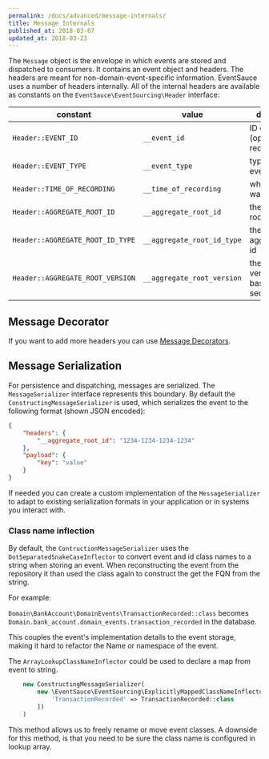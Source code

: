 ```yaml
---
permalink: /docs/advanced/message-internals/
title: Message Internals
published_at: 2018-03-07
updated_at: 2018-03-23
---
```


The `Message` object is the envelope in which events are stored and
dispatched to consumers. It contains an event object and headers.
The headers are meant for non-domain-event-specific information.
EventSauce uses a number of headers internally. All of the internal
headers are available as constants on the `EventSauce\EventSourcing\Header`
interface:

constant | value | description
--- | --- | ---
`Header::EVENT_ID` | `__event_id` | ID of the event (optional but recommended)
`Header::EVENT_TYPE` | `__event_type` | type of the event
`Header::TIME_OF_RECORDING` | `__time_of_recording` | when the event was recorded
`Header::AGGREGATE_ROOT_ID` | `__aggregate_root_id` | the aggregate root id
`Header::AGGREGATE_ROOT_ID_TYPE` | `__aggregate_root_id_type` | the type of aggregate root id
`Header::AGGREGATE_ROOT_VERSION` | `__aggregate_root_version` | the aggregate version (1-based sequence)

## Message Decorator

If you want to add more headers you can use [Message Decorators](/docs/advanced/message-decoration/).

## Message Serialization

For persistence and dispatching, messages are serialized. The `MessageSerializer` interface
represents this boundary. By default the `ConstructingMessageSerializer` is used, which
serializes the event to the following format (shown JSON encoded):

```json
{
    "headers": {
        "__aggregate_root_id": "1234-1234-1234-1234"
    },
    "payload": {
        "key": "value"
    }
}
```

If needed you can create a custom implementation of the `MessageSerializer` to adapt to
existing serialization formats in your application or in systems you interact with.

### Class name inflection

By default, the `ContructionMessageSerializer` uses the `DotSeparatedSnakeCaseInflector` to 
convert event and id class names to a string when storing an event. When reconstructing the 
event from the repository it than used the class again to construct the get the FQN from the string.

For example:

`Domain\BankAccount\DomainEvents\TransactionRecorded::class` becomes `Domain.bank_account.domain_events.transaction_recorded` in the database.


This couples the event's implementation details to the event storage, making it hard to refactor the Name or namespace 
of the event.

The `ArrayLookupClassNameInflector` could be used to declare a map from event to string.

```php
    new ConstructingMessageSerializer(
        new \EventSauce\EventSourcing\ExplicitlyMappedClassNameInflector([
            'TransactionRecorded' => TransactionRecorded::class
        ])
    )
```

This method allows us to freely rename or move event classes.
A downside for this method, is that you need to be sure the class name is configured in lookup array.
